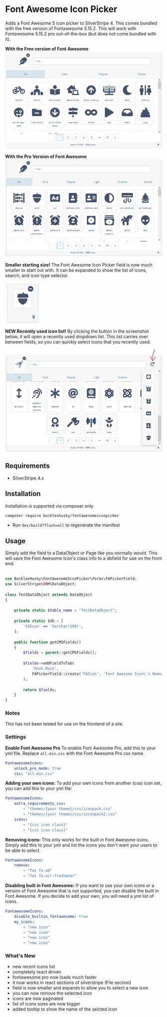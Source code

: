 # Font Awesome Icon Picker

Adds a Font Awesome 5 icon picker to SilverStripe 4.
This comes bundled with the free version of Fontawesome 5.15.2.
This will work with Fontawesome 5.15.2 pro out-of-the-box (but does not come bundled with it).

**With the Free version of Font Awesome**
![Overview of Image Cropper Field](screenshots/screenshot1.PNG)

**With the Pro Version of Font Awesome**
![Overview of Image Cropper Field](screenshots/screenshot2.PNG)

**Smaller starting size!**
The Font Awesome Icon Picker field is now much smaller to start out with.
It can be expanded to show the list of icons, search, and icon type selector.

![Overview of Image Cropper Field](screenshots/screenshot3.PNG)

**NEW Recently used icon list!**
By clicking the button in the screenshot below, it will open a recently used dropdown list.
This list carries over between fields, so you can quickly select icons that you recently used.

![Overview of Image Cropper Field](screenshots/screenshot4.PNG)

## Requirements

-   SilverStripe 4.x

## Installation

Installation is supported via composer only

```sh
composer require buckleshusky/fontawesomeiconpicker
```

-   Run `dev/build?flush=all` to regenerate the manifest

## Usage

Simply add the field to a DataObject or Page like you normally would.
This will save the Font Awesome Icon's class info to a dbfield for use on the front end.

```php

use BucklesHusky\FontAwesomeIconPicker\Forms\FAPickerField;
use SilverStripe\ORM\DataObject;

class TestDataObject extends DataObject
{

    private static $table_name = "TestDataObject";

    private static $db = [
        'FAIcon' => 'Varchar(100)',
    ];

    public function getCMSFields()
    {
        $fields = parent::getCMSFields();

        $fields->addFieldToTab(
            'Root.Main',
            FAPickerField::create('FAIcon', 'Font Awesome Icon\'s Name')
        );

        return $fields;
    }
}
```

### Notes

This has not been tested for use on the frontend of a site.

### Settings

**Enable Font Awesome Pro**
To enable Font Awesome Pro, add this to your yml file. Replace `all.min.css` with the Font Awesome Pro css name.

```yml
FontawesomeIcons:
    unlock_pro_mode: true
    css: "all.min.css"
```

**Adding your own icons:**
To add your own icons from another (css) icon set, you can add this to your yml file:

```yml
FontawesomeIcons:
    extra_requirements_css:
        - "themes/{your theme}/css/iconpack.css"
        - "themes/{your theme}/css/inconpack2.css"
    icons:
        - "{css icon class}"
        - "{css icon class}"
```

**Removing icons:**
This only works for the built in Font Awesome icons.
Simply add this to your yml and list the icons you don't
want your users to be able to select.

```yml
FontawesomeIcons:
    remove:
        - "fas fa-ad"
        - "fas fa-air-freshener"
```

**Disabling built in Font Awesome:**
If you want to use your own icons or a version of Font Awesome that is not supported,
you can disable the built in Font Awesome. If you decide to add your own,
you will need a yml list of icons.

```yml
FontawesomeIcons:
    disable_builtin_fontawesome: true
    my_icons:
        - "new icon"
        - "new icon"
        - "new icon"
        - "new icon"
```

### What's New

-   new recent icons list
-   completely react driven
-   fontawesome pro now loads much faster
-   it now works in react sections of silverstripe (File section)
-   field is now smaller and expands to allow you to select a new icon
-   you can now remove the selected icon
-   icons are now paginated
-   list of icons sizes are now bigger
-   added tooltip to show the name of the selcted icon
